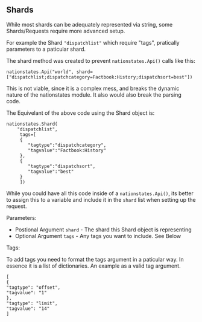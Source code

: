 Shards
---

While most shards can be adequately represented via string, some Shards/Requests require more advanced setup. 

For example the Shard `"dispatchlist"` which require "tags", pratically parameters to a paticular shard.

The shard method was created to prevent `nationstates.Api()` calls like this:

    nationstates.Api("world", shard=["dispatchlist;dispatchcategory=Factbook:History;dispatchsort=best"])


This is not viable, since it is a complex mess, and breaks the dynamic nature of the nationstates module. It also would also break the parsing code.

The Equivelant of the above code using the Shard object is:
    
    nationstates.Shard(
        "dispatchlist", 
         tags=[
         {
            "tagtype":"dispatchcategory",
            "tagvalue":"Factbook:History"
         },
         {
            "tagtype":"dispatchsort",
            "tagvalue":"best"
         }
         ])



While you could have all this code inside of a `nationstates.Api()`, its better to assign this to a variable and include it in the `shard` list when setting up the request.


Parameters:

* Postional Argument `shard` - The shard this Shard object is representing
* Optional Argument `tags` - Any tags you want to include. See Below


Tags:

To add tags you need to format the tags argument in a paticular way. In essence it is a list of dictionaries. An example as a valid tag argument.

    [
    {
    "tagtype": "offset",
    "tagvalue": "1"
    },
    "tagtype": "limit",
    "tagvalue": "14"
    ]
